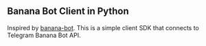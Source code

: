 ## Banana Bot Client in Python

Inspired by [banana-bot](https://github.com/dkzhen/banana-bot). This is a simple client SDK that connects to Telegram Banana Bot API.
